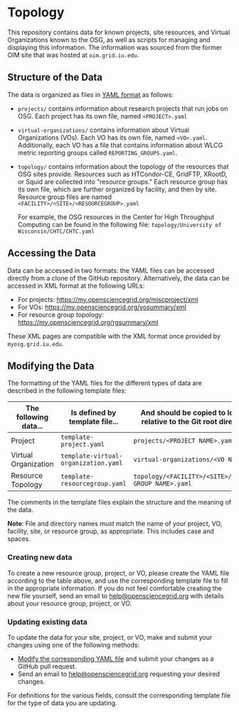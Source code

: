 Topology
========


This repository contains data for known projects, site resources, and Virtual Organizations known to the OSG, as well as
scripts for managing and displaying this information.
The information was sourced from the former OIM site that was hosted at `oim.grid.iu.edu`.


Structure of the Data
---------------------

The data is organized as files in [YAML format](https://en.wikipedia.org/wiki/YAML)
as follows:

-   `projects/` contains information about research projects that run jobs on OSG.
    Each project has its own file, named `<PROJECT>.yaml`

-   `virtual-organizations/` contains information about Virtual Organizations
    (VOs).
    Each VO has its own file, named `<VO>.yaml`.
    Additionally, each VO has a file that contains information about WLCG metric reporting groups called
    `REPORTING_GROUPS.yaml`.

-   `topology/` contains information about the topology of the resources that OSG sites provide.
    Resources such as HTCondor-CE, GridFTP, XRootD, or Squid are collected into "resource groups." 
    Each resource group has its own file, which are further organized by facility, and then by site.
    Resource group files are named `<FACILITY>/<SITE>/<RESOURCEGROUP>.yaml`

    For example, the OSG resources in the Center for High Throughput Computing can be found in the following file:
    `topology/University of Wisconsin/CHTC/CHTC.yaml`


Accessing the Data
------------------

Data can be accessed in two formats: the YAML files can be accessed directly
from a clone of the GitHub repository.  Alternatively, the data can be accessed
in XML format at the following URLs:

-   For projects: https://my.opensciencegrid.org/miscproject/xml
-   For VOs: https://my.opensciencegrid.org/vosummary/xml
-   For resource group topology: https://my.opensciencegrid.org/rgsummary/xml

These XML pages are compatible with the XML format once provided by
`myosg.grid.iu.edu`.


Modifying the Data
------------------

The formatting of the YAML files for the different types of data are described in the following template files:

| The following data... | Is defined by template file...       | And should be copied to location, relative to the Git root directory... |
|-----------------------|--------------------------------------|-------------------------------------------------------------------------|
| Project               | `template-project.yaml`              | `projects/<PROJECT NAME>.yaml`                                          |
| Virtual Organization  | `template-virtual-organization.yaml` | `virtual-organizations/<VO NAME>.yaml`                                  |
| Resource Topology     | `template-resourcegroup.yaml`        | `topology/<FACILITY>/<SITE>/<RESOURCE GROUP NAME>.yaml`                 |

The comments in the template files explain the structure and the meaning of the data.

**Note**: File and directory names _must_ match the name of your project, VO,
facility, site, or resource group, as appropriate.  This includes case and
spaces.

### Creating new data ###

To create a new resource group, project, or VO, please create the YAML file according to the table above, and use the
corresponding template file to fill in the appropriate information.
If you do not feel comfortable creating the new file yourself, send an email to <help@opensciencegrid.org> with
details about your resource group, project, or VO.

### Updating existing data ###

To update the data for your site, project, or VO, make and submit your changes using one of the following methods:

- [Modify the corresponding YAML file](https://help.github.com/articles/editing-files-in-your-repository/) and submit
  your changes as a GitHub pull request.
- Send an email to <help@opensciencegrid.org> requesting your desired changes.

For definitions for the various fields, consult the corresponding template file for the type of data you are updating.

